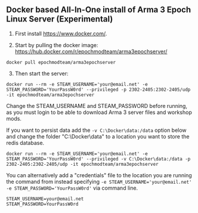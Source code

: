 ## Docker based All-In-One install of Arma 3 Epoch Linux Server (Experimental)


1. First install https://www.docker.com/. 

2. Start by pulling the docker image: https://hub.docker.com/r/epochmodteam/arma3epochserver/

```
docker pull epochmodteam/arma3epochserver
```

3. Then start the server:
```
docker run --rm -e STEAM_USERNAME='your@email.net' -e STEAM_PASSWORD='YourPassW0rd' --privileged -p 2302-2405:2302-2405/udp -it epochmodteam/arma3epochserver
```

Change the STEAM_USERNAME and STEAM_PASSWORD before running, as you must login to be able to download Arma 3 server files and workshop mods.

If you want to persist data add the ```-v C:\Docker\data:/data``` option below and change the folder "C:\Docker\data" to a location you want to store the redis database.
```
docker run --rm -e STEAM_USERNAME='your@email.net' -e STEAM_PASSWORD='YourPassW0rd' --privileged -v C:\Docker\data:/data -p 2302-2405:2302-2405/udp -it epochmodteam/arma3epochserver
```

You can alternatively add a "credentials" file to the location you are running the command from instead specifying ```-e STEAM_USERNAME='your@email.net' -e STEAM_PASSWORD='YourPassW0rd'``` via command line.

```
STEAM_USERNAME=your@email.net
STEAM_PASSWORD=YourPassW0rd
```
